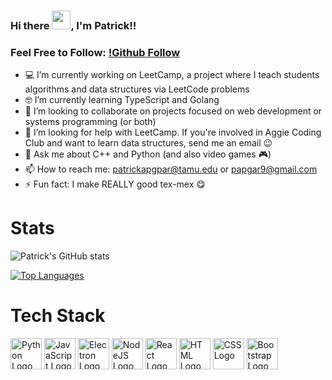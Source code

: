 ### Hi there <img src="https://raw.githubusercontent.com/MartinHeinz/MartinHeinz/master/wave.gif" width="30px">, I'm Patrick!!
### Feel Free to Follow: [!Github Follow](https://img.shields.io/github/followers/patricklapgar?style=social)

- 💻 I’m currently working on LeetCamp, a project where I teach students algorithms and data structures via LeetCode problems
- 🤓 I’m currently learning TypeScript and Golang
- 👯 I’m looking to collaborate on projects focused on web development or systems programming (or both)
- 🤔 I’m looking for help with LeetCamp. If you're involved in Aggie Coding Club and want to learn data structures, send me an email 😉
- 💬 Ask me about C++ and Python (and also video games 🎮)
- 📫 How to reach me: patrickapgpar@tamu.edu or papgar9@gmail.com
- ⚡ Fun fact: I make REALLY good tex-mex 😋

# Stats

![Patrick's GitHub stats](https://github-readme-stats.vercel.app/api?username=patricklapgar&show_icons=true&theme=transparent)

[![Top Languages](https://github-readme-stats.vercel.app/api/top-langs/?username=patricklapgar&layout=compact)](https://github.com/patricklapgar/github-readme-stats)


# Tech Stack

<img src="https://cdn.worldvectorlogo.com/logos/python-original.svg " alt="Python Logo" width="50" height="50"/> <img src="https://cdn.worldvectorlogo.com/logos/javascript.svg" alt="JavaScript Logo" width="50" height="50"/> <img src="https://cdn.worldvectorlogo.com/logos/electron-original.svg " alt="Electron Logo" width="50" height="50"/> <img src="https://cdn.worldvectorlogo.com/logos/nodejs-original.svg" alt="NodeJS Logo" width="50" height="50"/> <img src="https://cdn.worldvectorlogo.com/logos/react-original.svg" alt="React Logo" width="50" height="50"/>  <img src="https://cdn.worldvectorlogo.com/logos/html5-original.svg" alt="HTML Logo" width="50" height="50"/> <img src="https://cdn.worldvectorlogo.com/logos/css3.svg" alt="CSS Logo" width="50" height="50"/> <img src="https://cdn.worldvectorlogo.com/logos/bootstrap-original.svg " alt="Bootstrap Logo" width="50" height="50"/>



<!---
patricklapgar/patricklapgar is a ✨ special ✨ repository because its `README.md` (this file) appears on your GitHub profile.
You can click the Preview link to take a look at your changes.
--->
